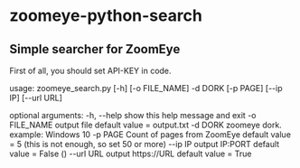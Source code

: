 # zoomeye-python-search
## Simple searcher for ZoomEye

First of all, you should set API-KEY in code.


usage: zoomeye_search.py [-h] [-o FILE_NAME] -d DORK [-p PAGE] [--ip IP]
                         [--url URL]

optional arguments:
  -h, --help    show this help message and exit
  -o FILE_NAME  output file                         default value = output.txt 
  -d DORK       zoomeye dork. example: Windows 10
  -p PAGE       Count of pages from ZoomEye         default value = 5 (this is not enough, so set 50 or more)
  --ip IP       output IP:PORT                      default value = False ()
  --url URL     output https://URL                  default value = True



